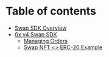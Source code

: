 # Table of contents

* [Swap SDK Overview](README.md)
* [0x v4 Swap SDK](0x-v4/README.md)
  * [Managing Orders](0x-v4/managing-orders.md)
  * [Swap NFT <> ERC-20 Example](0x-v4/swap-nft-less-than-greater-than-erc-20-example.md)
